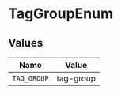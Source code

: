 # TagGroupEnum


## Values

| Name        | Value       |
| ----------- | ----------- |
| `TAG_GROUP` | tag-group   |